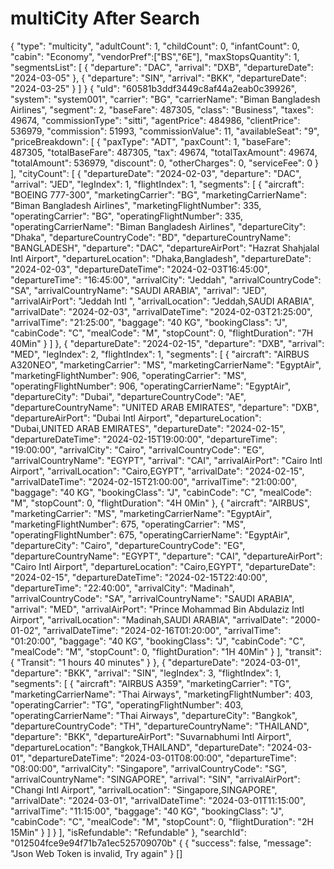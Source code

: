 # multiCity After Search


<api-endpoint openapi-path="./../openapi.yaml" endpoint="/api_agent/booking/search-multiCity" method="get">
<request>
        <sample lang="JSON">
          {
    "type": "multicity",
    "adultCount": 1,
    "childCount": 0,
    "infantCount": 0,
    "cabin": "Economy",
    "vendorPref":["BS","6E"],
   "maxStopsQuantity": 1,
    "segmentsList": [
        {
            "departure": "DAC",
            "arrival": "DXB",
            "departureDate": "2024-03-05"
        },
        {
            "departure": "SIN",
            "arrival": "BKK",
            "departureDate": "2024-03-25"
        }
    ]
} 
      </sample>      
    </request> 
<response type="200">
         <sample lang="JSON">
       {
        "uId": "60581b3ddf3449c8af44a2eab0c39926",
        "system": "system001",
        "carrier": "BG",
        "carrierName": "Biman Bangladesh Airlines",
        "segment": 2,
        "baseFare": 487305,
        "class": "Business",
        "taxes": 49674,
        "commissionType": "sitti",
        "agentPrice": 484986,
        "clientPrice": 536979,
        "commission": 51993,
        "commissionValue": 11,
        "availableSeat": "9",
        "priceBreakdown": [
            {
                "paxType": "ADT",
                "paxCount": 1,
                "baseFare": 487305,
                "totalBaseFare": 487305,
                "tax": 49674,
                "totalTaxAmount": 49674,
                "totalAmount": 536979,
                "discount": 0,
                "otherCharges": 0,
                "serviceFee": 0
            }
        ],
        "cityCount": [
            {
                "departureDate": "2024-02-03",
                "departure": "DAC",
                "arrival": "JED",
                "legIndex": 1,
                "flightIndex": 1,
                "segments": [
                    {
                        "aircraft": "BOEING 777-300",
                        "marketingCarrier": "BG",
                        "marketingCarrierName": "Biman Bangladesh Airlines",
                        "marketingFlightNumber": 335,
                        "operatingCarrier": "BG",
                        "operatingFlightNumber": 335,
                        "operatingCarrierName": "Biman Bangladesh Airlines",
                        "departureCity": "Dhaka",
                        "departureCountryCode": "BD",
                        "departureCountryName": "BANGLADESH",
                        "departure": "DAC",
                        "departureAirPort": "Hazrat Shahjalal Intl Airport",
                        "departureLocation": "Dhaka,Bangladesh",
                        "departureDate": "2024-02-03",
                        "departureDateTime": "2024-02-03T16:45:00",
                        "departureTime": "16:45:00",
                        "arrivalCity": "Jeddah",
                        "arrivalCountryCode": "SA",
                        "arrivalCountryName": "SAUDI ARABIA",
                        "arrival": "JED",
                        "arrivalAirPort": "Jeddah Intl ",
                        "arrivalLocation": "Jeddah,SAUDI ARABIA",
                        "arrivalDate": "2024-02-03",
                        "arrivalDateTime": "2024-02-03T21:25:00",
                        "arrivalTime": "21:25:00",
                        "baggage": "40 KG",
                        "bookingClass": "J",
                        "cabinCode": "C",
                        "mealCode": "M",
                        "stopCount": 0,
                        "flightDuration": "7H 40Min"
                    }
                ]
            },
            {
                "departureDate": "2024-02-15",
                "departure": "DXB",
                "arrival": "MED",
                "legIndex": 2,
                "flightIndex": 1,
                "segments": [
                    {
                        "aircraft": "AIRBUS A320NEO",
                        "marketingCarrier": "MS",
                        "marketingCarrierName": "EgyptAir",
                        "marketingFlightNumber": 906,
                        "operatingCarrier": "MS",
                        "operatingFlightNumber": 906,
                        "operatingCarrierName": "EgyptAir",
                        "departureCity": "Dubai",
                        "departureCountryCode": "AE",
                        "departureCountryName": "UNITED ARAB EMIRATES",
                        "departure": "DXB",
                        "departureAirPort": "Dubai Intl Airport",
                        "departureLocation": "Dubai,UNITED ARAB EMIRATES",
                        "departureDate": "2024-02-15",
                        "departureDateTime": "2024-02-15T19:00:00",
                        "departureTime": "19:00:00",
                        "arrivalCity": "Cairo",
                        "arrivalCountryCode": "EG",
                        "arrivalCountryName": "EGYPT",
                        "arrival": "CAI",
                        "arrivalAirPort": "Cairo Intl Airport",
                        "arrivalLocation": "Cairo,EGYPT",
                        "arrivalDate": "2024-02-15",
                        "arrivalDateTime": "2024-02-15T21:00:00",
                        "arrivalTime": "21:00:00",
                        "baggage": "40 KG",
                        "bookingClass": "J",
                        "cabinCode": "C",
                        "mealCode": "M",
                        "stopCount": 0,
                        "flightDuration": "4H 0Min"
                    },
                    {
                        "aircraft": "AIRBUS",
                        "marketingCarrier": "MS",
                        "marketingCarrierName": "EgyptAir",
                        "marketingFlightNumber": 675,
                        "operatingCarrier": "MS",
                        "operatingFlightNumber": 675,
                        "operatingCarrierName": "EgyptAir",
                        "departureCity": "Cairo",
                        "departureCountryCode": "EG",
                        "departureCountryName": "EGYPT",
                        "departure": "CAI",
                        "departureAirPort": "Cairo Intl Airport",
                        "departureLocation": "Cairo,EGYPT",
                        "departureDate": "2024-02-15",
                        "departureDateTime": "2024-02-15T22:40:00",
                        "departureTime": "22:40:00",
                        "arrivalCity": "Madinah",
                        "arrivalCountryCode": "SA",
                        "arrivalCountryName": "SAUDI ARABIA",
                        "arrival": "MED",
                        "arrivalAirPort": "Prince Mohammad Bin Abdulaziz Intl Airport",
                        "arrivalLocation": "Madinah,SAUDI ARABIA",
                        "arrivalDate": "2000-01-02",
                        "arrivalDateTime": "2024-02-16T01:20:00",
                        "arrivalTime": "01:20:00",
                        "baggage": "40 KG",
                        "bookingClass": "J",
                        "cabinCode": "C",
                        "mealCode": "M",
                        "stopCount": 0,
                        "flightDuration": "1H 40Min"
                    }
                ],
                "transit": {
                    "Transit": "1 hours 40 minutes"
                }
            },
            {
                "departureDate": "2024-03-01",
                "departure": "BKK",
                "arrival": "SIN",
                "legIndex": 3,
                "flightIndex": 1,
                "segments": [
                    {
                        "aircraft": "AIRBUS A359",
                        "marketingCarrier": "TG",
                        "marketingCarrierName": "Thai Airways",
                        "marketingFlightNumber": 403,
                        "operatingCarrier": "TG",
                        "operatingFlightNumber": 403,
                        "operatingCarrierName": "Thai Airways",
                        "departureCity": "Bangkok",
                        "departureCountryCode": "TH",
                        "departureCountryName": "THAILAND",
                        "departure": "BKK",
                        "departureAirPort": "Suvarnabhumi Intl Airport",
                        "departureLocation": "Bangkok,THAILAND",
                        "departureDate": "2024-03-01",
                        "departureDateTime": "2024-03-01T08:00:00",
                        "departureTime": "08:00:00",
                        "arrivalCity": "Singapore",
                        "arrivalCountryCode": "SG",
                        "arrivalCountryName": "SINGAPORE",
                        "arrival": "SIN",
                        "arrivalAirPort": "Changi Intl Airport",
                        "arrivalLocation": "Singapore,SINGAPORE",
                        "arrivalDate": "2024-03-01",
                        "arrivalDateTime": "2024-03-01T11:15:00",
                        "arrivalTime": "11:15:00",
                        "baggage": "40 KG",
                        "bookingClass": "J",
                        "cabinCode": "C",
                        "mealCode": "M",
                        "stopCount": 0,
                        "flightDuration": "2H 15Min"
                    }
                ]
            }
        ],
        "isRefundable": "Refundable"
    },
 "searchId": "012504fce9e94f71b7a1ec525709070b"
      </sample>    
    </response>
 <response type="400">
         <sample lang="JSON">
           {
 {
    "success": false,
    "message": "Json Web Token is invalid, Try again"
}
      </sample>   
    </response>
<response type="404">
        <sample lang="JSON">
         []
      </sample>      
    </response>

</api-endpoint>